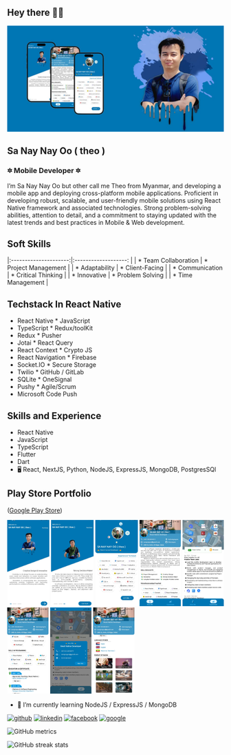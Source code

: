 ## Hey there 🙋‍♂️
![ Mobile Development ](https://github.com/sanaynayoo/sanaynayoo/blob/main/cover.jpg)
## Sa Nay Nay Oo ( theo )
### 🔯 Mobile Developer 🔯

I’m Sa Nay Nay Oo but other call me Theo from Myanmar, and developing a mobile app and deploying cross-platform mobile applications. Proficient in developing robust, scalable, and user-friendly mobile solutions using React Native framework and associated technologies. Strong problem-solving abilities, attention to detail, and a commitment to staying updated with the latest trends and best practices in Mobile & Web development.



## Soft Skills
|:---------------------:|:-------------------: |
| * Team Collaboration  | * Project Management |
| * Adaptability        | * Client-Facing      |
| * Communication       | * Critical Thinking  |
| * Innovative          | * Problem Solving    |
| * Time Management |

## Techstack In React Native
* React Native                   * JavaScript   
* TypeScript                     * Redux/toolKit
* Redux                          * Pusher
* Jotai                          * React Query
* React Context                  * Crypto JS
* React Navigation               * Firebase
* Socket.IO                      * Secure Storage
* Twilio                         * GitHub / GitLab
* SQLite                         * OneSignal
* Pushy                          * Agile/Scrum
* Microsoft Code Push

## Skills and Experience

* React Native
* JavaScript
* TypeScript
* Flutter
* Dart
* 🖥️  React, NextJS, Python, NodeJS, ExpressJS, MongoDB, PostgresSQl

## Play Store Portfolio

([Google Play Store](https://play.google.com/store/apps/details?id=com.sn202.portfolio.ae))

<img src="https://github.com/sanaynayoo/sanaynayoo/blob/main/1.jpg" height="200" /> <img src="https://github.com/sanaynayoo/sanaynayoo/blob/main/2.jpg" height="200" /> <img src="https://github.com/sanaynayoo/sanaynayoo/blob/main/3.jpg" height="200" /> <img src="https://github.com/sanaynayoo/sanaynayoo/blob/main/4.jpg" height="200" /> <img src="https://github.com/sanaynayoo/sanaynayoo/blob/main/5.jpg" height="200" /> <img src="https://github.com/sanaynayoo/sanaynayoo/blob/main/6.jpg" height="200" /> <img src="https://github.com/sanaynayoo/sanaynayoo/blob/main/7.jpg" height="200" /> <img src="https://github.com/sanaynayoo/sanaynayoo/blob/main/8.jpg" height="200"/>

- 🌱 I’m currently learning NodeJS / ExpressJS / MongoDB 


[<img src='https://cdn.jsdelivr.net/npm/simple-icons@3.0.1/icons/github.svg' alt='github' height='40'>](https://github.com/sanaynayoo)  [<img src='https://cdn.jsdelivr.net/npm/simple-icons@3.0.1/icons/linkedin.svg' alt='linkedin' height='40'>](https://www.linkedin.com/in/sanaynayoo/)  [<img src='https://cdn.jsdelivr.net/npm/simple-icons@3.0.1/icons/facebook.svg' alt='facebook' height='40'>](https://www.facebook.com/theonayoo)  [<img src='https://cdn.jsdelivr.net/npm/simple-icons@3.0.1/icons/google.svg' alt='google' height='40'>](https://play.google.com/store/apps/details?id=com.sn202.portfolio.ae)

![GitHub metrics](https://metrics.lecoq.io/sanaynayoo)  

![GitHub streak stats](https://streak-stats.demolab.com/?user=sanaynayoo)
